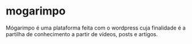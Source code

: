 # mogarimpo
Mógarimpo é uma plataforma feita com o wordpress cuja finalidade é a partilha de conhecimento a partir de vídeos, posts e artigos.
